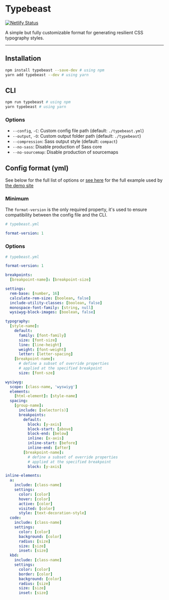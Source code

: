 # Typebeast

[![Netlify Status](https://api.netlify.com/api/v1/badges/df7ba928-fa2e-42c0-8150-88bdc3ddb95e/deploy-status)](https://app.netlify.com/sites/typebeast-library/deploys)

A simple but fully customizable format for generating resilient CSS typography styles.

---

## Installation

```zsh
npm install typebeast --save-dev # using npm
yarn add typebeast --dev # using yarn
```

## CLI

```zsh
npm run typebeast # using npm
yarn typebeast # using yarn
```

### Options

- `--config`, `-C`: Custom config file path (default: `./typebeast.yml`)
- `--output`, `-O`: Custom output folder path (default: `./typebeast`)
- `--compression`: Sass output style (default: `compact`)
- `--no-sass`: Disable production of Sass core
- `--no-sourcemap`: Disable production of sourcemaps

## Config format (yml)

See below for the full list of options or [see here](./typebeast.yml) for the full example used by [the demo site](https://typebeast-library.netlify.app)

### Minimum

The `format-version` is the only required property, it's used to ensure compatibility between the config file and the CLI.

```yml
# typebeast.yml

format-version: 1
```

### Options

```yml
# typebeast.yml

format-version: 1

breakpoints:
  [breakpoint-name]: [breakpoint-size]

settings:
  rem-base: [number, 16]
  calculate-rem-size: [boolean, false]
  include-utility-classes: [boolean, false]
  monospace-font-family: [string, null]
  wysiwyg-block-images: [boolean, false]

typography:
  [style-name]:
    default:
      family: [font-family]
      size: [font-size]
      line: [line-height]
      weight: [font-weight]
      letter: [letter-spacing]
    [breakpoint-name]:
      # define a subset of override properties
      # applied at the specified breakpoint
      size: [font-sze]

wysiwyg:
  scope: [class-name, 'wyswiyg']
  elements:
    [html-element]: [style-name]
  spacing:
    [group-name]:
      include: [selector(s)]
      breakpoints:
        default:
          block: [y-axis]
          block-start: [above]
          block-end: [below]
          inline: [x-axis]
          inline-start: [before]
          inline-end: [after]
        [breakpoint-name]:
          # define a subset of override properties
          # applied at the specified breakpoint
          block: [y-axis]

inline-elements:
  a:
    include: [class-name]
    settings:
      color: [color]
      hover: [color]
      active: [color]
      visited: [color]
      style: [text-decoration-style]
  code:
    include: [class-name]
    settings:
      color: [color]
      background: [color]
      radius: [size]
      size: [size]
      inset: [size]
  kbd:
    include: [class-name]
    settings:
      color: [color]
      border: [color]
      background: [color]
      radius: [size]
      size: [size]
      inset: [size]
```
